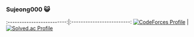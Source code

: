 ### Sujeong000 😺

:-------------------------:|:-------------------------:
[![CodeForces Profile](https://cf.leed.at?id={babeeboo2000})](https://codeforces.com/profile/{babeeboo2000})  |  [![Solved.ac Profile](http://mazassumnida.wtf/api/v2/generate_badge?boj=babeeboo2000)](https://solved.ac/babeeboo2000/)
